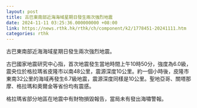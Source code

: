 ```yaml
---
layout: post
title: 古巴東南部近海海域星期日發生兩次強烈地震
date: 2024-11-11 03:25:36.000000000 +08:00
link: https://news.rthk.hk/rthk/ch/component/k2/1778451-20241111.htm
categories: rthk
---
```


古巴東南部近海海域星期日發生兩次強烈地震。

古巴國家地震研究中心指，首次地震發生當地時間上午10時50分，強度為6.0級，震央位於格拉瑪省皮隆市以南48公里，震源深度10公里。約一個小時後，皮隆市東南32公里的海域再發生6.7級地震，震源深度同樣是10公里。聖地亞哥、關塔那摩、格拉瑪和奧爾金等省份均有震感。

格拉瑪省部分地區在地震中有財物損毀報告，當局未有發出海嘯警報。
